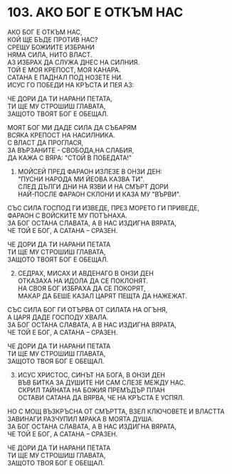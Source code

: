 # 103. АКО БОГ Е ОТКЪМ НАС  
  
АКО БОГ Е ОТКЪМ НАС,  
КОЙ ЩЕ БЪДЕ ПРОТИВ НАС?  
СРЕЩУ БОЖИИТЕ ИЗБРАНИ  
НЯМА СИЛА, НИТО ВЛАСТ.  
АЗ ИЗБРАХ ДА СЛУЖА ДНЕС НА СИЛНИЯ.  
ТОЙ Е МОЯ КРЕПОСТ, МОЯ КАНАРА.  
САТАНА Е ПАДНАЛ ПОД НОЗЕТЕ НИ.  
ИСУС ГО ПОБЕДИ НА КРЪСТА И ПЕЯ АЗ:  
  
ЧЕ ДОРИ ДА ТИ НАРАНИ ПЕТАТА,  
ТИ ЩЕ МУ СТРОШИШ ГЛАВАТА,  
ЗАЩОТО ТВОЯТ БОГ Е ОБЕЩАЛ.  
  
МОЯТ БОГ МИ ДАДЕ СИЛА ДА СЪБАРЯМ  
ВСЯКА КРЕПОСТ НА НАСИЛНИКА.  
С ВЛАСТ ДА ПРОГЛАСЯ,  
ЗА ВЪРЗАНИТЕ - СВОБОДА,НА СЛАБИЯ,  
ДА КАЖА С ВЯРА: "СТОЙ В ПОБЕДАТА!"  
  
1. МОЙСЕЙ ПРЕД ФАРАОН ИЗЛЕЗЕ В ОНЗИ ДЕН:  
"ПУСНИ НАРОДА МИ ЙЕОВА КАЗВА ТИ".  
СЛЕД ДЪЛГИ ДНИ НА ЯЗВИ И НА СМЪРТ ДОРИ  
НАЙ-ПОСЛЕ ФАРАОН СКЛОНИ И КАЗА МУ "ВЪРВИ".  

СЪС СИЛА ГОСПОД ГИ ИЗВЕДЕ, ПРЕЗ МОРЕТО ГИ ПРИВЕДЕ,  
ФАРАОН С ВОЙСКИТЕ МУ ПОТЪНАХА.  
ЗА БОГ ОСТАНА СЛАВАТА, А В НАС ИЗДИГНА ВЯРАТА,  
ЧЕ ТОЙ Е БОГ, А САТАНА – СРАЗЕН.  
  
ЧЕ ДОРИ ДА ТИ НАРАНИ ПЕТАТА  
ТИ ЩЕ МУ СТРОШИШ ГЛАВАТА,  
ЗАЩОТО ТВОЯТ БОГ Е ОБЕЩАЛ.  
  
2. СЕДРАХ, МИСАХ И АВДЕНАГО В ОНЗИ ДЕН  
ОТКАЗАХА НА ИДОЛА ДА СЕ ПОКЛОНЯТ.  
НА СВОЯ БОГ ИЗБРАХА ДА СЕ ПОКОРЯТ,  
МАКАР ДА БЕШЕ КАЗАЛ ЦАРЯТ ПЕЩТА ДА НАЖЕЖАТ.  

СЪС СИЛА БОГ ГИ ОТЪРВА ОТ СИЛАТА НА ОГЪНЯ,  
А ЦАРЯ ДАДЕ ГОСПОДУ ХВАЛА.  
ЗА БОГ ОСТАНА СЛАВАТА, А В НАС ИЗДИГНА ВЯРАТА,  
ЧЕ ТОЙ Е БОГ, А САТАНА – СРАЗЕН.  
  
ЧЕ ДОРИ ДА ТИ НАРАНИ ПЕТАТА  
ТИ ЩЕ МУ СТРОШИШ ГЛАВАТА,  
ЗАЩОТО ТВОЯ БОГ Е ОБЕЩАЛ.  
  
3. ИСУС ХРИСТОС, СИНЪТ НА БОГА, В ОНЗИ ДЕН  
ВЪВ БИТКА ЗА ДУШИТЕ НИ САМ СЛЕЗЕ МЕЖДУ НАС.  
СКРИЛ ТАЙНАТА НА БОЖИЯ ПРЕМЪДЪР ПЛАН  
ОСТАВИ САТАНА ДА ВЯРВА, ЧЕ НА КРЪСТА Е УСПЯЛ.  
  
НО С МОЩ ВЪЗКРЪСНА ОТ СМЪРТТА, ВЗЕЛ КЛЮЧОВЕТЕ И ВЛАСТТА  
ЗАВИНАГИ РАЗЧУПИЛ МРАКА В МОЯТА ДУША.  
ЗА БОГ ОСТАНА СЛАВАТА, А В НАС ИЗДИГНА ВЯРАТА,  
ЧЕ ТОЙ Е БОГ, А САТАНА – СРАЗЕН.  
  
ЧЕ ДОРИ ДА ТИ НАРАНИ ПЕТАТА  
ТИ ЩЕ МУ СТРОШИШ ГЛАВАТА,  
ЗАЩОТО ТВОЯ БОГ Е ОБЕЩАЛ.  
  